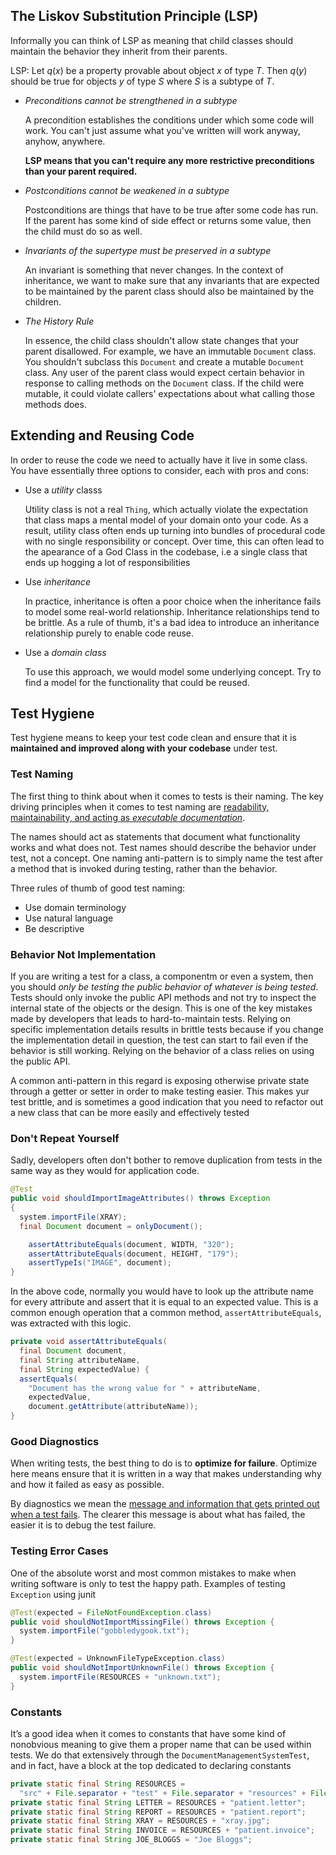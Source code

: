 ## The Liskov Substitution Principle (LSP)

Informally you can think of LSP as meaning that child classes should maintain the behavior they inherit from their parents.

LSP: Let $q(x)$ be a property provable about object $x$ of type $T$. Then $q(y)$ should be true for objects $y$ of type $S$ where $S$ is a subtype of $T$.

- *Preconditions cannot be strengthened in a subtype*

  A precondition establishes the conditions under which some code will work. You can't just assume what you've written will work anyway, anyhow, anywhere.

  **LSP means that you can't require any more restrictive preconditions than your parent required.**

- *Postconditions cannot be weakened in a subtype*

  Postconditions are things that have to be true after some code has run. If the parent has some kind of side effect or returns some value, then the child must do so as well.

- *Invariants of the supertype must be preserved in a subtype*

  An invariant is something that never changes. In the context of inheritance, we want to make sure that any invariants that are expected to be maintained by the parent class should also be maintained by the children.

- *The History Rule*

  In essence, the child class shouldn't allow state changes that your parent disallowed. For example, we have an immutable `Document` class. You shouldn't subclass this `Document` and create a mutable `Document` class. Any user of the parent class would expect certain behavior in response to calling methods on the `Document` class. If the child were mutable, it could violate callers' expectations about what calling those methods does.

## Extending and Reusing Code

In order to reuse the code we need to actually have it live in some class. You have essentially three options to consider, each with pros and cons:

- Use a *utility* classs

  Utility class is not a real `Thing`, which actually violate the expectation that class maps a mental model of your domain onto your code. As a result, utility class often ends up turning into bundles of procedural code with no single responsibility or concept. Over time, this can often lead to the apearance of a God Class in the codebase, i.e a single class that ends up hogging a lot of responsibilities

- Use *inheritance*

  In practice, inheritance is often a poor choice when the inheritance fails to model some real-world relationship. Inheritance relationships tend to be brittle. As a rule of thumb, it's a bad idea to introduce an inheritance relationship purely to enable code reuse.

- Use a *domain class*

  To use this approach, we would model some underlying concept. Try to find a model for the functionality that could be reused.

## Test Hygiene

Test hygiene means to keep your test code clean and ensure that it is **maintained and improved along with your codebase** under test.

### Test Naming

The first thing to think about when it comes to tests is their naming. The key driving principles when it comes to test naming are <u>readability, maintainability, and acting as *executable documentation*</u>.

The names should act as statements that document what functionality works and what does not. Test names should describe the behavior under test, not a concept. One naming anti-pattern is to simply name the test after a method that is invoked during testing, rather than the behavior.

Three rules of thumb of good test naming:

- Use domain terminology
- Use natural language
- Be descriptive

### Behavior Not Implementation

If you are writing a test for a class, a componentm or even a system, then you should *only be testing the public behavior of whatever is being tested*. Tests should only invoke the public API methods and not try to inspect the internal state of the objects or the design. This is one of the key mistakes made by developers that leads to hard-to-maintain tests. Relying on specific implementation details results in brittle tests because if you change the implementation detail in question, the test can start to fail even if the behavior is still working. Relying on the behavior of a class relies on using the public API.

A common anti-pattern in this regard is exposing otherwise private state through a getter or setter in order to make testing easier. This makes yur test brittle, and is sometimes a good indication that you need to refactor out a new class that can be more easily and effectively tested

### Don't Repeat Yourself

Sadly, developers often don't bother to remove duplication from tests in the same way as they would for application code.

```java
@Test
public void shouldImportImageAttributes() throws Exception
{
  system.importFile(XRAY);
  final Document document = onlyDocument();

	assertAttributeEquals(document, WIDTH, "320");
	assertAttributeEquals(document, HEIGHT, "179");
	assertTypeIs("IMAGE", document);
}
```

In the above code, normally you would have to look up the attribute name for every attribute and assert that it is equal to an expected value. This is a common enough operation that a common method, `assertAttributeEquals`, was extracted with this logic.

```java
private void assertAttributeEquals(
  final Document document,
  final String attributeName,
  final String expectedValue) {
  assertEquals(
    "Document has the wrong value for " + attributeName,
    expectedValue,
    document.getAttribute(attributeName));
}
```

### Good Diagnostics

When writing tests, the best thing to do is to **optimize for failure**. Optimize here means ensure that it is written in a way that makes understanding why and how it failed as easy as possible.

By diagnostics we mean the <u>message and information that gets printed out when a test fails</u>. The clearer this message is about what has failed, the easier it is to debug the test failure. 

### Testing Error Cases

One of the absolute worst and most common mistakes to make when writing software is only to test the happy path. Examples of testing `Exception` using junit

```java
@Test(expected = FileNotFoundException.class)
public void shouldNotImportMissingFile() throws Exception {
  system.importFile("gobbledygook.txt");
}

@Test(expected = UnknownFileTypeException.class)
public void shouldNotImportUnknownFile() throws Exception {
  system.importFile(RESOURCES + "unknown.txt");
}
```

### Constants

It’s a good idea when it comes to constants that have some kind of nonobvious meaning to give them a proper name that can be used within tests. We do that extensively through the `DocumentManagementSystemTest`, and in fact, have a block at the top dedicated to declaring constants

```java
private static final String RESOURCES =
  "src" + File.separator + "test" + File.separator + "resources" + File.separator;
private static final String LETTER = RESOURCES + "patient.letter";
private static final String REPORT = RESOURCES + "patient.report";
private static final String XRAY = RESOURCES + "xray.jpg";
private static final String INVOICE = RESOURCES + "patient.invoice";
private static final String JOE_BLOGGS = "Joe Bloggs";
```

